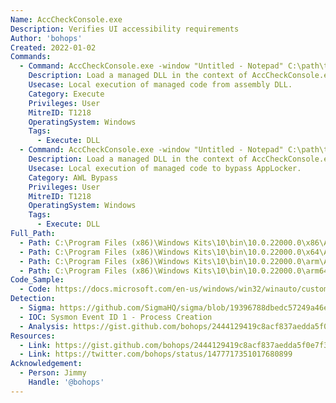 ```yaml
---
Name: AccCheckConsole.exe
Description: Verifies UI accessibility requirements
Author: 'bohops'
Created: 2022-01-02
Commands:
  - Command: AccCheckConsole.exe -window "Untitled - Notepad" C:\path\to\your\lolbas.dll
    Description: Load a managed DLL in the context of AccCheckConsole.exe. The -window switch value can be set to an arbitrary active window name.
    Usecase: Local execution of managed code from assembly DLL.
    Category: Execute
    Privileges: User
    MitreID: T1218
    OperatingSystem: Windows
    Tags:
      - Execute: DLL
  - Command: AccCheckConsole.exe -window "Untitled - Notepad" C:\path\to\your\lolbas.dll
    Description: Load a managed DLL in the context of AccCheckConsole.exe. The -window switch value can be set to an arbitrary active window name.
    Usecase: Local execution of managed code to bypass AppLocker.
    Category: AWL Bypass
    Privileges: User
    MitreID: T1218
    OperatingSystem: Windows
    Tags:
      - Execute: DLL
Full_Path:
  - Path: C:\Program Files (x86)\Windows Kits\10\bin\10.0.22000.0\x86\AccChecker\AccCheckConsole.exe
  - Path: C:\Program Files (x86)\Windows Kits\10\bin\10.0.22000.0\x64\AccChecker\AccCheckConsole.exe
  - Path: C:\Program Files (x86)\Windows Kits\10\bin\10.0.22000.0\arm\AccChecker\AccCheckConsole.exe
  - Path: C:\Program Files (x86)\Windows Kits\10\bin\10.0.22000.0\arm64\AccChecker\AccCheckConsole.exe
Code_Sample:
  - Code: https://docs.microsoft.com/en-us/windows/win32/winauto/custom-verification-routines
Detection:
  - Sigma: https://github.com/SigmaHQ/sigma/blob/19396788dbedc57249a46efed2bb1927abc376d4/rules/windows/process_creation/proc_creation_win_lolbin_susp_acccheckconsole.yml
  - IOC: Sysmon Event ID 1 - Process Creation
  - Analysis: https://gist.github.com/bohops/2444129419c8acf837aedda5f0e7f340
Resources:
  - Link: https://gist.github.com/bohops/2444129419c8acf837aedda5f0e7f340
  - Link: https://twitter.com/bohops/status/1477717351017680899
Acknowledgement:
  - Person: Jimmy
    Handle: '@bohops'
---
```

